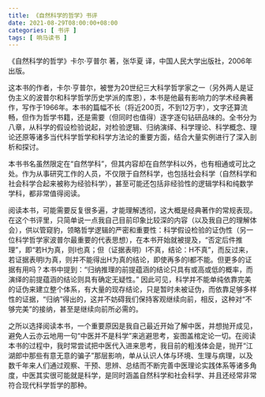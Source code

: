 ```yaml
---
title: 《自然科学的哲学》书评
date: 2021-08-29T08:00:00+08:00
categories: [ 书评 ]
tags: [ 响马读书 ]
---
```


《自然科学的哲学》卡尔·亨普尔 著，张华夏 译，中国人民大学出版社，2006年出版。

这本书的作者，卡尔·亨普尔，被誉为20世纪三大科学哲学家之一（另外两人是证伪主义的波普尔和科学哲学历史学派的库恩），本书是他最有影响力的学术经典著作，写作于1966年。本书的篇幅不长（将近200页，不到12万字），文字还算流畅，但作为哲学书籍，还是需要（但同时也值得）逐字逐句钻研品味的。全书分为八章，从科学的假设检验说起，对检验逻辑、归纳演绎、科学理论、科学概念、理论还原等诸多当代科学哲学和科学方法论的重要方面，结合大量实例进行了深入剖析和探讨。

本书书名虽然限定在“自然学科”，但其内容却在自然学科以外，也有相通或可比之处。作为从事研究工作的人员，不仅限于自然科学，也包括社会科学（自然科学和社会科学合起来被称为经验科学），甚至可能还包括非经验性的逻辑学科和纯数学学科，都非常值得阅读。

阅读本书，可能需要反复很多遍，才能理解透彻，这大概是经典著作的常规表现。在这个书评里，只简单说一点我自己目前印象比较深的内容（以及我自己的理解体会），供以管窥豹，领略哲学逻辑的严密和重要性：科学假设检验的证伪性（另一位科学哲学家波普尔最重要的代表思想），在本书开始就被提及，“否定后件推理”，即“若H为真，则I也真；但（证据表明）I不真，结论：H不真”，而反过来，若证据表明I为真，则并不能得出H为真的结论，即使再多的I都不能。但更多的证据有用吗？本书中提到：“归纳推理的前提蕴涵的结论只具有或高或低的概率，而演绎的前提蕴涵的结论则具有确定无疑性。” 因此可见，科学并不能单纯依靠完美的证伪来建立整个体系，有大量的现存结论，只是暂时未被证伪，而依靠足够多样性的证据，“归纳”得出的，这并不妨碍我们保持客观继续向前，相反，这种对“不够完美”的接纳，甚至是继续向前所必需的。

之所以选择阅读本书，一个重要原因是我自己最近开始了解中医，并想抛开成见，避免人云亦云地用一句“中医并不是科学”来逃避思考，妄图盖棺定论一切。在阅读本书的过程中，我时常尝试把中医代入进来思考，我目前的粗浅体会是，抛开“江湖郎中那些有意无意的骗子”那层影响，单从认识人体与环境、生理与病理，以及数千年来人们通过观察、干预、思辨、总结而不断完善中医理论实践体系等诸多角度，中医其实很可能就是科学，是同时涵盖自然科学和社会科学、并且还经常非常符合现代科学哲学的那种。
